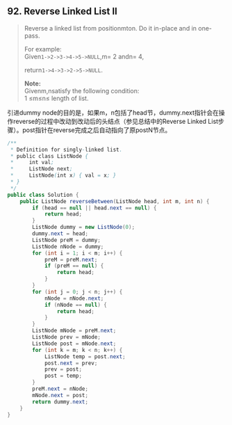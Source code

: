 ## 92. Reverse Linked List II

> Reverse a linked list from positionmton. Do it in-place and in one-pass.
>
> For example:  
> Given`1->2->3->4->5->NULL`,m= 2 andn= 4,
>
> return`1->4->3->2->5->NULL`.
>
> **Note:**  
> Givenm,nsatisfy the following condition:  
> 1 ≤m≤n≤ length of list.

引进dummy node的目的是，如果m，n包括了head节，dummy.next指针会在操作reverse的过程中改动到改动后的头结点（参见总结中的Reverse Linked List步骤）。post指针在reverse完成之后自动指向了原postN节点。

```java
/**
 * Definition for singly-linked list.
 * public class ListNode {
 *     int val;
 *     ListNode next;
 *     ListNode(int x) { val = x; }
 * }
 */
public class Solution {
    public ListNode reverseBetween(ListNode head, int m, int n) {
        if (head == null || head.next == null) {
            return head;
        }
        ListNode dummy = new ListNode(0);
        dummy.next = head;
        ListNode preM = dummy;
        ListNode nNode = dummy;
        for (int i = 1; i < m; i++) {
            preM = preM.next;
            if (preM == null) {
                return head;
            }
        }
        for (int j = 0; j < n; j++) {
            nNode = nNode.next;
            if (nNode == null) {
                return head;
            }
        }
        ListNode mNode = preM.next;
        ListNode prev = mNode;
        ListNode post = mNode.next;
        for (int k = m; k < n; k++) {
            ListNode temp = post.next;
            post.next = prev;
            prev = post;
            post = temp;
        }
        preM.next = nNode;
        mNode.next = post;
        return dummy.next;
    }
}
```



